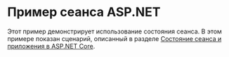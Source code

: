 # <a name="aspnet-session-sample"></a>Пример сеанса ASP.NET

Этот пример демонстрирует использование состояния сеанса. В этом примере показан сценарий, описанный в разделе [Состояние сеанса и приложения в ASP.NET Core](https://docs.microsoft.com/aspnet/core/fundamentals/app-state).
